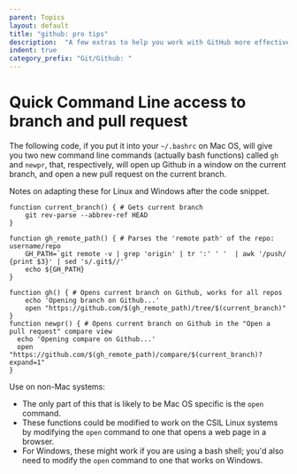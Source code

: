 ```yaml
---
parent: Topics
layout: default
title: "github: pro tips"
description:  "A few extras to help you work with GitHub more effectively"
indent: true
category_prefix: "Git/Github: "
---
```


# Quick Command Line access to branch and pull request

The following code, if you put it into your `~/.bashrc` on Mac OS, will
give you two new command line commands (actually bash functions) called `gh` 
and `newpr`, that, respectively, will open up Github in a window on the current
branch, and open a new pull request on the current branch.

Notes on adapting these for Linux and Windows after the code snippet.

```
function current_branch() { # Gets current branch
    git rev-parse --abbrev-ref HEAD
}

function gh_remote_path() { # Parses the 'remote path' of the repo:  username/repo
    GH_PATH=`git remote -v | grep 'origin' | tr ':' ' '  | awk '/push/ {print $3}' | sed 's/.git$//'`
    echo ${GH_PATH}
}

function gh() { # Opens current branch on Github, works for all repos
    echo 'Opening branch on Github...'
    open "https://github.com/$(gh_remote_path)/tree/$(current_branch)"
}
function newpr() { # Opens current branch on Github in the "Open a pull request" compare view
  echo 'Opening compare on Github...'
  open "https://github.com/$(gh_remote_path)/compare/$(current_branch)?expand=1"
}

```

Use on non-Mac systems:
* The only part of this that is likely to be Mac OS specific is the `open` command.
* These functions could be modified to work on the CSIL Linux systems by
   modifying the `open` command to one that opens a web page in a browser.
* For Windows, these might work if you are using a bash shell; you'd also 
   need to modify the `open` command to one that works on Windows.

